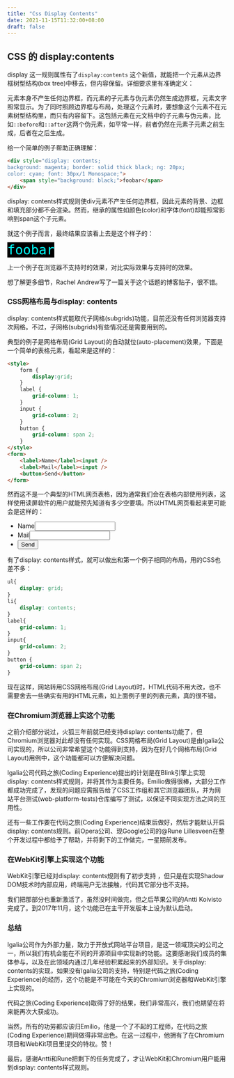 ```yaml
---
title: "Css Display Contents"
date: 2021-11-15T11:32:00+08:00
draft: false
---
```


## CSS 的 display:contents

display 这一规则属性有了`display:contents` 这个新值，就能把一个元素从边界框树型结构(box tree)中移去，但内容保留。详细要求里有准确定义：

元素本身不产生任何边界框，而元素的子元素与伪元素仍然生成边界框，元素文字照常显示。为了同时照顾边界框与布局，处理这个元素时，要想象这个元素不在元素树型结构里，而只有内容留下。这包括元素在元文档中的子元素与伪元素，比如`::before`和`::after`这两个伪元素，如平常一样，前者仍然在元素子元素之前生成，后者在之后生成。

给一个简单的例子帮助正确理解：

```html
<div style="display: contents;
background: magenta; border: solid thick black; ng: 20px;
color: cyan; font: 30px/1 Monospace;">
    <span style="background: black;">foobar</span>
</div>
```
display: contents样式规则使div元素不产生任何边界框，因此元素的背景、边框和填充部分都不会渲染。然而，继承的属性如颜色(color)和字体(font)却能照常影响到span这个子元素。

就这个例子而言，最终结果应该看上去是这个样子的：

<span style="background: black; color: cyan; font: 30px/1 Monospace;">foobar</span>


上一个例子在浏览器不支持时的效果，对比实际效果与支持时的效果。

想了解更多细节，Rachel Andrew写了一篇关于这个话题的博客贴子，很不错。

### CSS网格布局与display: contents

display: contents样式能取代子网格(subgrids)功能，目前还没有任何浏览器支持次网格。不过，子网格(subgrids)有些情况还是需要用到的。

典型的例子是网格布局(Grid Layout)的自动就位(auto-placement)效果，下面是一个简单的表格元素，看起来是这样的：

```html
<style>
    form { 
        display:grid;   
    }
    label { 
        grid-column: 1;      
    }
    input { 
        grid-column: 2;      
    }
    button { 
        grid-column: span 2; 
    }
</style>
<form>
    <label>Name</label><input />
    <label>Mail</label><input />
    <button>Send</button>
</form>
```

然而这不是一个典型的HTML网页表格，因为通常我们会在表格内部使用列表，这样使用读屏软件的用户就能预先知道有多少空要填。所以HTML网页看起来更可能会是这样的：

<form>
    <ul>
        <li><label>Name</label><input /></li>
        <li><label>Mail</label><input /></li>
        <li><button>Send</button></li>
    </ul>
</form>

有了display: contents样式，就可以做出和第一个例子相同的布局，用的CSS也差不多：

```css
ul{ 
    display: grid;
}
li{ 
    display: contents;
}
label{ 
    grid-column: 1;
}
input{ 
    grid-column: 2;
}
button { 
    grid-column: span 2; 
}
```

现在这样，网站转用CSS网格布局(Grid Layout)时，HTML代码不用大改，也不需要舍去一些确实有用的HTML元素，如上面例子里的列表元素，真的很不错。

### 在Chromium浏览器上实这个功能

之前介绍部分说过，火狐三年前就已经支持display: contents功能了，但Chromium浏览器对此却没有任何实现。CSS网格布局(Grid Layout)是由Igalia公司实现的，所以公司非常希望这个功能得到支持，因为在好几个网格布局(Grid Layout)用例中，这个功能都可以方便解决问题。

Igalia公司代码之旅(Coding Experience)提出的计划是在Blink引擎上实现display: contents样式规则，并将其作为主要任务。Emilio做得很棒，大部分工作都成功完成了，发现的问题应需报告给了CSS工作组和其它浏览器团队，并为网站平台测试(web-platform-tests)仓库编写了测试，以保证不同实现方法之间的互用性。

还有一些工作要在代码之旅(Coding Experience)结束后做好，然后才能默认开启display: contents规则。前Opera公司、现Google公司的@Rune Lillesveen在整个开发过程中都给予了帮助，并将剩下的工作做完，一星期前发布。

### 在WebKit引擎上实现这个功能

WebKit引擎已经对display: contents规则有了初步支持 ，但只是在实现Shadow DOM技术时内部应用，终端用户无法接触，代码其它部分也不支持。

我们把那部分也重新激活了，虽然没时间做完，但之后苹果公司的Antti Koivisto完成了。到2017年11月，这个功能已在主干开发版本上设为默认启动。

### 总结

Igalia公司作为外部力量，致力于开放式网站平台项目，是这一领域顶尖的公司之一，所以我们有机会能在不同的开源项目中实现新的功能。这要感谢我们成员的集体参与，以及在此领域内通过几年经验积累起来的外部知识。关于display: contents的实现，如果没有Igalia公司的支持，特别是代码之旅(Coding Experience)的经历，这个功能是不可能在今天的Chromium浏览器和WebKit引擎上实现的。

代码之旅(Coding Experience)取得了好的结果，我们非常高兴，我们也期望在将来能再次大获成功。

当然，所有的功劳都应该归Emilio，他是一个了不起的工程师，在代码之旅(Coding Experience)期间做得非常出色。在这一过程中，他拥有了在Chromium项目和WebKit项目里提交的特权。赞！

最后，感谢Antti和Rune把剩下的任务完成了，才让WebKit和Chromium用户能用到display: contents样式规则。

